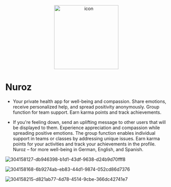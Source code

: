 <p align="center">
  <img src="https://github.com/nauriculus/Nuroz/assets/24634581/a6cc7ebc-c5b7-4d28-af7a-aae69d2eeecb" alt="icon" width="200"/>
</p>

# Nuroz

- Your private health app for well-being and compassion. Share emotions, receive personalized help, and spread positivity anonymously. Group function for team support. Earn karma points and track achievements.

- If you're feeling down, send an uplifting message to other users that will be displayed to them. Experience appreciation and compassion while spreading positive emotions. The group function enables individual support in teams or classes by addressing unique issues. Earn karma points for your activities and track your achievements in the profile. Nuroz – for more well-being in German, English, and Spanish.

![304158127-db946398-b1d1-43df-9638-d24b9d70fff8](https://github.com/nauriculus/Nuroz/assets/24634581/0b0cd2c0-bffb-4e91-9227-273f3920ef8a)

![304158168-6b9274ab-eb83-44d1-9874-052cd86d7376](https://github.com/nauriculus/Nuroz/assets/24634581/17b4759b-f757-4346-b91a-9dbf36518fba)

![304158215-d821ab77-4d78-4514-9cbe-366dc42741e7](https://github.com/nauriculus/Nuroz/assets/24634581/2d74a2e5-55b9-4a80-bd3e-c065ba7e3640)

